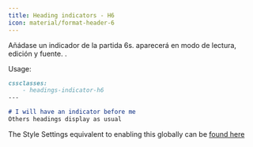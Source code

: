 ```yaml
---
title: Heading indicators - H6
icon: material/format-header-6
---
```


Añádase un indicador de la partida 6s. aparecerá en modo de lectura, edición y fuente.
.

Usage:
```md
cssclasses:
    - headings-indicator-h6
---

# I will have an indicator before me
Others headings display as usual
```

The Style Settings equivalent to enabling this globally can be [found here](。/。/Style-Settings/Editor/Typography/headings/index.md#for-heading-6)